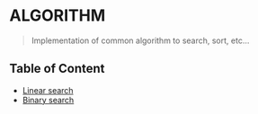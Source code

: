 # ALGORITHM

> Implementation of common algorithm to search, sort, etc...

## Table of Content
 - [Linear search](#search/linear_search.php)
 - [Binary search](#search/binary_search.php)